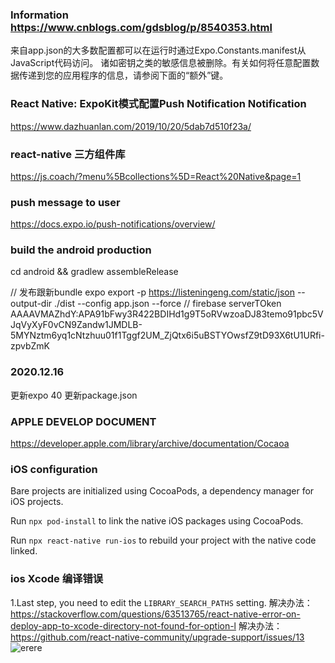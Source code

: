 
### Information https://www.cnblogs.com/gdsblog/p/8540353.html
来自app.json的大多数配置都可以在运行时通过Expo.Constants.manifest从JavaScript代码访问。
诸如密钥之类的敏感信息被删除。有关如何将任意配置数据传递到您的应用程序的信息，请参阅下面的“额外”键。

### React Native: ExpoKit模式配置Push Notification Notification
https://www.dazhuanlan.com/2019/10/20/5dab7d510f23a/

### react-native 三方组件库
https://js.coach/?menu%5Bcollections%5D=React%20Native&page=1

### push message to user
https://docs.expo.io/push-notifications/overview/

### build the android production
cd android && gradlew assembleRelease

// 发布跟新bundle
 expo export -p https://listeningeng.com/static/json --output-dir ./dist --config app.json --force
// firebase serverTOken AAAAVMAZhdY:APA91bFwy3R422BDIHd1g9T5oRVwzoaDJ83temo91pbc5VJqVyXyF0vCN9Zandw1JMDLB-5MYNztm6yq1cNtzhuu01f1Tggf2UM_ZjQtx6i5uBSTYOwsfZ9tD93X6tU1URfi-zpvbZmK

### 2020.12.16 
更新expo 40
更新package.json

### APPLE DEVELOP DOCUMENT
https://developer.apple.com/library/archive/documentation/Cocaoa

### iOS configuration
Bare projects are initialized using CocoaPods, a dependency manager for iOS projects.

Run `npx pod-install` to link the native iOS packages using CocoaPods.

Run `npx react-native run-ios` to rebuild your project with the native code linked.


### ios Xcode 编译错误

1.Last step, you need to edit the `LIBRARY_SEARCH_PATHS` setting.
解决办法：https://stackoverflow.com/questions/63513765/react-native-error-on-deploy-app-to-xcode-directory-not-found-for-option-l
解决办法：https://github.com/react-native-community/upgrade-support/issues/13
![erere](https://user-images.githubusercontent.com/100233/76167794-d0815100-6182-11ea-915c-78ede6d554b9.png)
